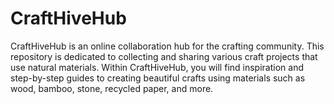 # CraftHiveHub
CraftHiveHub is an online collaboration hub for the crafting community. This repository is dedicated to collecting and sharing various craft projects that use natural materials. Within CraftHiveHub, you will find inspiration and step-by-step guides to creating beautiful crafts using materials such as wood, bamboo, stone, recycled paper, and more.
